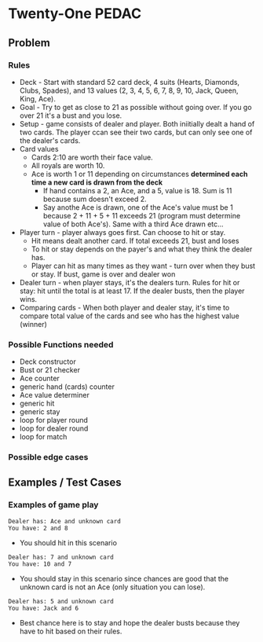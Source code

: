 # Twenty-One PEDAC

## Problem

### Rules

- Deck - Start with standard 52 card deck, 4 suits (Hearts, Diamonds, Clubs, Spades), and 13 values (2, 3, 4, 5, 6, 7, 8, 9, 10, Jack, Queen, King, Ace).
- Goal - Try to get as close to 21 as possible without going over. If you go over 21 it's a bust and you lose.
- Setup - game consists of dealer and player. Both iniitially dealt a hand of two cards. The player ccan see their two cards, but can only see one of the dealer's cards.
- Card values
  - Cards 2:10 are worth their face value.
  - All royals are worth 10.
  - Ace is worth 1 or 11 depending on circumstances **determined each time a new card is drawn from the deck**
    - If hand contains a 2, an Ace, and a 5, value is 18. Sum is 11 because sum doesn't exceed 2.
    - Say anothe Ace is drawn, one of the Ace's value must be 1 because 2 + 11 + 5 + 11 exceeds 21 (program must determine value of both Ace's). Same with a third Ace drawn etc...
- Player turn - player always goes first. Can choose to hit or stay.
  - Hit means dealt another card. If total exceeds 21, bust and loses
  - To hit or stay depends on the payer's and what they think the dealer has.
  - Player can hit as many times as they want - turn over when they bust or stay. If bust, game is over and dealer won
- Dealer turn - when player stays, it's the dealers turn. Rules for hit or stay: hit until the total is at least 17. If the dealer busts, then the player wins.
- Comparing cards - When both player and dealer stay, it's time to compare total value of the cards and see who has the highest value (winner)

### Possible Functions needed

- Deck constructor
- Bust or 21 checker
- Ace counter
- generic hand (cards) counter
- Ace value determiner
- generic hit
- generic stay
- loop for player round
- loop for dealer round
- loop for match

### Possible edge cases

## Examples / Test Cases

### Examples of game play

~~~text
Dealer has: Ace and unknown card
You have: 2 and 8
~~~

- You should hit in this scenario

~~~text
Dealer has: 7 and unknown card
You have: 10 and 7
~~~

- You should stay in this scenario since chances are good that the unknown card is not an Ace (only situation you can lose).

~~~text
Dealer has: 5 and unknown card
You have: Jack and 6
~~~

- Best chance here is to stay and hope the dealer busts because they have to hit based on their rules.
